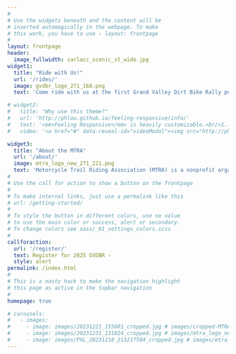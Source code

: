 ```yaml
---
#
# Use the widgets beneath and the content will be
# inserted automagically in the webpage. To make
# this work, you have to use › layout: frontpage
#
layout: frontpage
header:
  image_fullwidth: sarlacc_scenic_st_wide.jpg
widget1:
  title: "Ride with Us!"
  url: '/rides/'
  image: gvdbr_logo_271_168.png
  text: 'Come ride with us at the first Grand Valley Dirt Bike Rally put on by the MTRA! We will be offering guided rides in 3 different areas with a variety of lengths and difficulty.'

# widget2:
#   title: "Why use this theme?"
#   url: 'http://phlow.github.io/feeling-responsive/info/'
#   text: '<em>Feeling Responsive</em> is heavily customizable.<br/>1. Language-Support :)<br/>2. Optimized for speed and it&#39;s responsive.<br/>3. Built on <a href="http://foundation.zurb.com/">Foundation Framework</a>.<br/>4. Seven different Headers.<br/>5. Customizable navigation, footer,...'
#   video: '<a href="#" data-reveal-id="videoModal"><img src="http://phlow.github.io/feeling-responsive/images/start-video-feeling-responsive-302x182.jpg" width="302" height="182" alt=""/></a>'

widget3:
  title: "About the MTRA"
  url: '/about/'
  image: mtra_logo_new_271_221.png
  text: 'Motorcycle Trail Riding Association (MTRA) is a nonprofit organization governed by a volunteer board of directors representing Western Slope dirt bikers. We are funded through annual membership fees, donations, and grants.'
#
# Use the call for action to show a button on the frontpage
#
# To make internal links, just use a permalink like this
# url: /getting-started/
#
# To style the button in different colors, use no value
# to use the main color or success, alert or secondary.
# To change colors see sass/_01_settings_colors.scss
#
callforaction:
  url: '/register/'
  text: Register for 2025 GVDBR ›
  style: alert
permalink: /index.html
#
# This is a nasty hack to make the navigation highlight
# this page as active in the topbar navigation
#
homepage: true

# carousels:
#   - images: 
#     - image: images/20231221_155601_cropped.jpg # images/cropped-MTRA-logo-transparent-1_182_182.png
#     - image: images/20231231_131824_cropped.jpg # images/mtra_logo_new_271_221.png
#     - image: images/PXL_20231218_213217504_cropped.jpg # images/mtra_logo_new_271_221.png
---
```


<!-- <div id="videoModal" class="reveal-modal large" data-reveal="">
  <div class="flex-video widescreen vimeo" style="display: block;">
    <iframe width="1280" height="720" src="https://www.youtube.com/embed/3b5zCFSmVvU" frameborder="0" allowfullscreen></iframe>
  </div>
  <a class="close-reveal-modal">&#215;</a>
</div> -->
